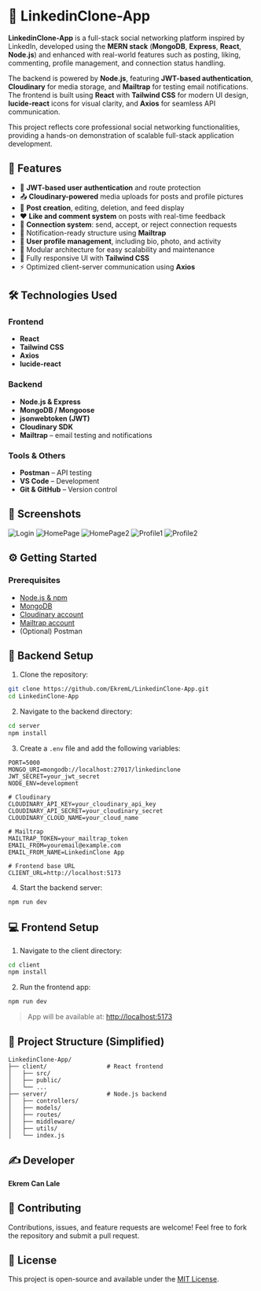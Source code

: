 # 💼 LinkedinClone-App

**LinkedinClone-App** is a full-stack social networking platform inspired by LinkedIn, developed using the **MERN stack** (**MongoDB**, **Express**, **React**, **Node.js**) and enhanced with real-world features such as posting, liking, commenting, profile management, and connection status handling.

The backend is powered by **Node.js**, featuring **JWT-based authentication**, **Cloudinary** for media storage, and **Mailtrap** for testing email notifications. The frontend is built using **React** with **Tailwind CSS** for modern UI design, **lucide-react** icons for visual clarity, and **Axios** for seamless API communication.

This project reflects core professional social networking functionalities, providing a hands-on demonstration of scalable full-stack application development.


## 🚀 Features

- 🔐 **JWT-based user authentication** and route protection
- 📤 **Cloudinary-powered** media uploads for posts and profile pictures
- 📝 **Post creation**, editing, deletion, and feed display
- ❤️ **Like and comment system** on posts with real-time feedback
- 🔗 **Connection system**: send, accept, or reject connection requests
- 💬 Notification-ready structure using **Mailtrap**
- 👤 **User profile management**, including bio, photo, and activity
- 🧠 Modular architecture for easy scalability and maintenance
- 🎨 Fully responsive UI with **Tailwind CSS**
- ⚡ Optimized client-server communication using **Axios**

## 🛠️ Technologies Used

### Frontend
- **React**
- **Tailwind CSS**
- **Axios**
- **lucide-react**

### Backend
- **Node.js & Express**
- **MongoDB / Mongoose**
- **jsonwebtoken (JWT)**
- **Cloudinary SDK**
- **Mailtrap** – email testing and notifications

### Tools & Others
- **Postman** – API testing
- **VS Code** – Development
- **Git & GitHub** – Version control

## 📸 Screenshots
![Login](./Screenshots/lin1.png)
![HomePage](./Screenshots/lin2.png)
![HomePage2](./Screenshots/lin3.png)
![Profile1](./Screenshots/lin4.png)
![Profile2](./Screenshots/lin5.png)


## ⚙️ Getting Started

### Prerequisites
- [Node.js & npm](https://nodejs.org/)
- [MongoDB](https://www.mongodb.com/)
- [Cloudinary account](https://cloudinary.com/)
- [Mailtrap account](https://mailtrap.io/)
- (Optional) Postman

## 🔧 Backend Setup

1. Clone the repository:
```bash
git clone https://github.com/EkremL/LinkedinClone-App.git
cd LinkedinClone-App
```

2. Navigate to the backend directory:
```bash
cd server
npm install
```

3. Create a `.env` file and add the following variables:
```env
PORT=5000
MONGO_URI=mongodb://localhost:27017/linkedinclone
JWT_SECRET=your_jwt_secret
NODE_ENV=development

# Cloudinary
CLOUDINARY_API_KEY=your_cloudinary_api_key
CLOUDINARY_API_SECRET=your_cloudinary_secret
CLOUDINARY_CLOUD_NAME=your_cloud_name

# Mailtrap
MAILTRAP_TOKEN=your_mailtrap_token
EMAIL_FROM=youremail@example.com
EMAIL_FROM_NAME=LinkedinClone App

# Frontend base URL
CLIENT_URL=http://localhost:5173
```

4. Start the backend server:
```bash
npm run dev
```

## 💻 Frontend Setup

1. Navigate to the client directory:
```bash
cd client
npm install
```

2. Run the frontend app:
```bash
npm run dev
```

> App will be available at: [http://localhost:5173](http://localhost:5173)

## 📁 Project Structure (Simplified)

```
LinkedinClone-App/
├── client/                 # React frontend
│   ├── src/
│   ├── public/
│   └── ...
├── server/                 # Node.js backend
│   ├── controllers/
│   ├── models/
│   ├── routes/
│   ├── middleware/
│   ├── utils/
│   └── index.js
```

## ✍️ Developer

**Ekrem Can Lale**

## 🤝 Contributing

Contributions, issues, and feature requests are welcome!
Feel free to fork the repository and submit a pull request.

## 📄 License

This project is open-source and available under the [MIT License](LICENSE).

